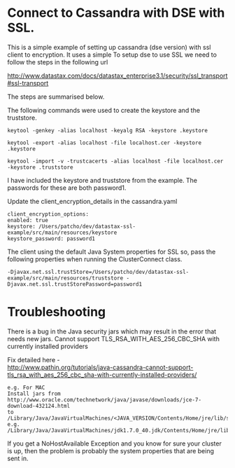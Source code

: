 Connect to Cassandra with DSE with SSL.
========================================================

This is a simple example of setting up cassandra (dse version) with ssl client to encryption. It uses a simple 
To setup dse to use SSL we need to follow the steps in the following url

http://www.datastax.com/docs/datastax_enterprise3.1/security/ssl_transport#ssl-transport

The steps are summarised below.

The following commands were used to create the keystore and the truststore.

    keytool -genkey -alias localhost -keyalg RSA -keystore .keystore

    keytool -export -alias localhost -file localhost.cer -keystore .keystore

    keytool -import -v -trustcacerts -alias localhost -file localhost.cer -keystore .truststore


I have included the keystore and truststore from the example. The passwords for these are both password1.

Update the client_encryption_details in the cassandra.yaml 

    client_encryption_options:
    enabled: true
    keystore: /Users/patcho/dev/datastax-ssl-example/src/main/resources/keystore
    keystore_password: password1

The client using the default Java System properties for SSL so, pass the following properties 
when running the ClusterConnect class. 
    
    -Djavax.net.ssl.trustStore=/Users/patcho/dev/datastax-ssl-example/src/main/resources/truststore -Djavax.net.ssl.trustStorePassword=password1

Troubleshooting
================

There is a bug in the Java security jars which may result in the error that needs new jars.
Cannot support TLS_RSA_WITH_AES_256_CBC_SHA with currently installed providers

Fix detailed here -  
http://www.pathin.org/tutorials/java-cassandra-cannot-support-tls_rsa_with_aes_256_cbc_sha-with-currently-installed-providers/

    e.g. For MAC
    Install jars from
    http://www.oracle.com/technetwork/java/javase/downloads/jce-7-download-432124.html
    to 
    /Library/Java/JavaVirtualMachines/<JAVA_VERSION/Contents/Home/jre/lib/security
    e.g.
    /Library/Java/JavaVirtualMachines/jdk1.7.0_40.jdk/Contents/Home/jre/lib/security

If you get a NoHostAvailable Exception and you know for sure your cluster is up, 
then the problem is probably the system properties that are being sent in.


